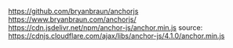 https://github.com/bryanbraun/anchorjs
https://www.bryanbraun.com/anchorjs/
https://cdn.jsdelivr.net/npm/anchor-js/anchor.min.js
source:
https://cdnjs.cloudflare.com/ajax/libs/anchor-js/4.1.0/anchor.min.js
